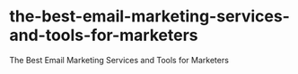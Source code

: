# the-best-email-marketing-services-and-tools-for-marketers
The Best Email Marketing Services and Tools for Marketers
